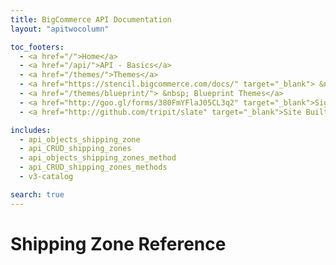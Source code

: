 ```yaml
---
title: BigCommerce API Documentation
layout: "apitwocolumn"

toc_footers:
  - <a href="/">Home</a>
  - <a href="/api/">API - Basics</a>
  - <a href="/themes/">Themes</a>
  - <a href="https://stencil.bigcommerce.com/docs/" target="_blank"> &nbsp;  Stencil Themes</a>
  - <a href="/themes/blueprint/"> &nbsp; Blueprint Themes</a>
  - <a href="http://goo.gl/forms/380FmYFlaJ05CL3q2" target="_blank">Sign Up for the Developer Newsletter</a>
  - <a href="http://github.com/tripit/slate" target="_blank">Site Built with Slate</a>

includes:
  - api_objects_shipping_zone
  - api_CRUD_shipping_zones
  - api_objects_shipping_zones_method
  - api_CRUD_shipping_zones_methods
  - v3-catalog

search: true
---
```


# <span class="jumptarget"> Shipping Zone Reference </span>


